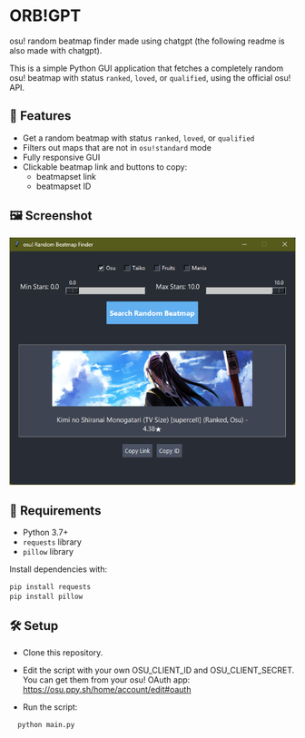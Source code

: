 # ORB!GPT
osu! random beatmap finder made using chatgpt (the following readme is also made with chatgpt).

This is a simple Python GUI application that fetches a completely random osu! beatmap with status `ranked`, `loved`, or `qualified`, using the official osu! API.

## 🔧 Features

- Get a random beatmap with status `ranked`, `loved`, or `qualified`
- Filters out maps that are not in `osu!standard` mode
- Fully responsive GUI
- Clickable beatmap link and buttons to copy:
  - beatmapset link
  - beatmapset ID

## 🖼️ Screenshot

![screenshot](screenshot3.png)

## 🚀 Requirements

- Python 3.7+
- `requests` library
- `pillow` library

Install dependencies with:

```bash
pip install requests
pip install pillow
```
## 🛠️ Setup

- Clone this repository.

- Edit the script with your own OSU_CLIENT_ID and OSU_CLIENT_SECRET.
You can get them from your osu! OAuth app: https://osu.ppy.sh/home/account/edit#oauth

- Run the script:
```bash
  python main.py
```
